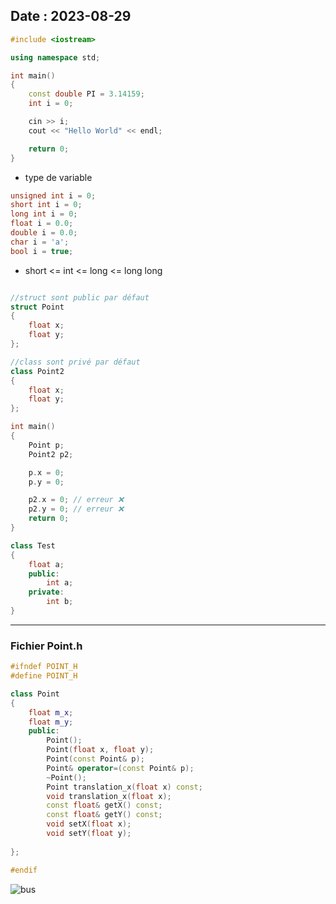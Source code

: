 Date : 2023-08-29
-----
```cpp
#include <iostream>

using namespace std;

int main()
{
    const double PI = 3.14159;
    int i = 0;

    cin >> i;
    cout << "Hello World" << endl;

    return 0;
}
```
- type de variable
```cpp
unsigned int i = 0;
short int i = 0;
long int i = 0;
float i = 0.0;
double i = 0.0;
char i = 'a';
bool i = true;
```
- short <= int <= long <= long long

```cpp	

//struct sont public par défaut
struct Point
{
    float x;
    float y;
};

//class sont privé par défaut
class Point2
{
    float x;
    float y;
};

int main()
{
    Point p;
    Point2 p2;

    p.x = 0;
    p.y = 0;

    p2.x = 0; // erreur ❌ 
    p2.y = 0; // erreur ❌
    return 0;
}

class Test
{
    float a;
    public:
        int a;
    private:
        int b;
}
```
----
### Fichier Point.h

```cpp
#ifndef POINT_H
#define POINT_H

class Point
{
    float m_x;
    float m_y;
    public:
        Point();
        Point(float x, float y);
        Point(const Point& p);
        Point& operator=(const Point& p);
        ~Point();
        Point translation_x(float x) const;
        void translation_x(float x);
        const float& getX() const;
        const float& getY() const;
        void setX(float x);
        void setY(float y);
            
};

#endif
```

![bus](https://cdn.discordapp.com/attachments/1140010952398487763/1146611209584508948/unknown.png)